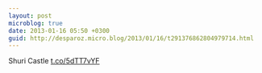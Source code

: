 ```yaml
---
layout: post
microblog: true
date: 2013-01-16 05:50 +0300
guid: http://desparoz.micro.blog/2013/01/16/t291376862804979714.html
---
```

Shuri Castle [t.co/5dTT7vYF](http://t.co/5dTT7vYF)
